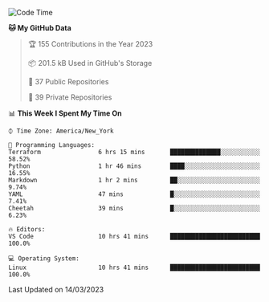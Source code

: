 <!--START_SECTION:waka-->
![Code Time](http://img.shields.io/badge/Code%20Time-144%20hrs%2021%20mins-blue)

**🐱 My GitHub Data** 

> 🏆 155 Contributions in the Year 2023
 > 
> 📦 201.5 kB Used in GitHub's Storage 
 > 
> 📜 37 Public Repositories 
 > 
> 🔑 39 Private Repositories  
 > 
📊 **This Week I Spent My Time On** 

```text
⌚︎ Time Zone: America/New_York

💬 Programming Languages: 
Terraform                6 hrs 15 mins       ██████████████░░░░░░░░░░░   58.52% 
Python                   1 hr 46 mins        ████░░░░░░░░░░░░░░░░░░░░░   16.55% 
Markdown                 1 hr 2 mins         ██░░░░░░░░░░░░░░░░░░░░░░░   9.74% 
YAML                     47 mins             █░░░░░░░░░░░░░░░░░░░░░░░░   7.41% 
Cheetah                  39 mins             █░░░░░░░░░░░░░░░░░░░░░░░░   6.23%

🔥 Editors: 
VS Code                  10 hrs 41 mins      █████████████████████████   100.0%

💻 Operating System: 
Linux                    10 hrs 41 mins      █████████████████████████   100.0%

```


 Last Updated on 14/03/2023
<!--END_SECTION:waka-->